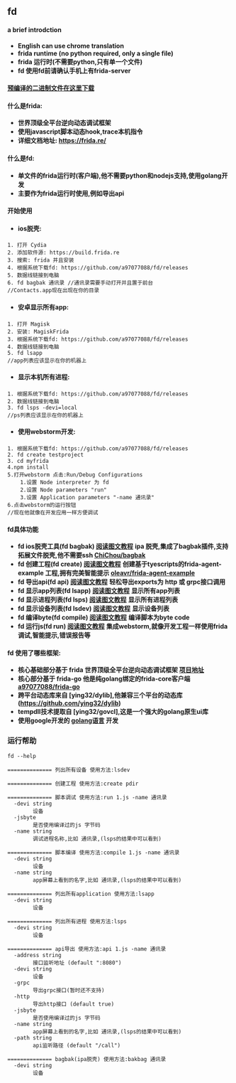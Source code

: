 ## fd   

#### a brief introdction
* **English can use chrome translation**
* **frida runtime (no python required, only a single file)**
* **frida 运行时(不需要python,只有单一个文件)**
* **fd 使用fd前请确认手机上有frida-server**

#### [预编译的二进制文件在这里下载](https://github.com/a97077088/fd/releases)

#### 什么是frida:
- **世界顶级全平台逆向动态调试框架**
- **使用javascript脚本动态hook,trace本机指令**
- **详细文档地址: https://frida.re/**


#### 什么是fd:
- **单文件的frida运行时(客户端),他不需要python和nodejs支持,使用golang开发**
- **主要作为frida运行时使用,例如导出api**

#### 开始使用
- #### ios脱壳:
````
1. 打开 Cydia 
2. 添加软件源: https://build.frida.re
3. 搜索: frida 并且安装
4. 根据系统下载fd: https://github.com/a97077088/fd/releases
5. 数据线链接到电脑
6. fd bagbak 通讯录 //通讯录需要手动打开并且置于前台
//Contacts.app现在出现在你的目录
````

- #### 安卓显示所有app:
````
1. 打开 Magisk 
2. 安装: MagiskFrida
3. 根据系统下载fd: https://github.com/a97077088/fd/releases
4. 数据线链接到电脑
5. fd lsapp
//app列表应该显示在你的机器上
````

- #### 显示本机所有进程:
````
1. 根据系统下载fd: https://github.com/a97077088/fd/releases
2. 数据线链接到电脑
3. fd lsps -devi=local
//ps列表应该显示在你的机器上
````



- #### 使用webstorm开发:
````
1. 根据系统下载fd: https://github.com/a97077088/fd/releases
2. fd create testproject
3. cd myfrida
4.npm install
5.打开webstorm 点击:Run/Debug Configurations 
    1.设置 Node interpreter 为 fd
    2.设置 Node parameters "run"
    3.设置 Application parameters "-name 通讯录"
6.点击webstorm的运行按钮
//现在他就像在开发应用一样方便调试
````

#### fd具体功能
- **fd ios脱壳工具(fd bagbak) [阅读图文教程](md/bagbak.md)** **ipa 脱壳,集成了bagbak插件,支持拓展文件脱壳,他不需要ssh  [ChiChou/bagbak](https://github.com/ChiChou/bagbak)**
- **fd 创建工程(fd create) [阅读图文教程](md/create.md)** **创建基于tyescripts的frida-agent-example 工程,拥有完美智能提示 [oleavr/frida-agent-example](https://github.com/oleavr/frida-agent-example)**
- **fd 导出api(fd api) [阅读图文教程](md/api.md)** **轻松导出exports为 http 或 grpc接口调用**
- **fd 显示app列表(fd lsapp) [阅读图文教程](md/lsapp.md)** **显示所有app列表**
- **fd 显示进程列表(fd lsps) [阅读图文教程](md/lsps.md)** **显示所有进程列表**
- **fd 显示设备列表(fd lsdev) [阅读图文教程](md/lsdev.md)** **显示设备列表**
- **fd 编译byte(fd compile) [阅读图文教程](md/compile.md)** **编译脚本为byte code**
- **fd 运行js(fd run) [阅读图文教程](md/run.md)** **集成webstorm,就像开发工程一样使用frida调试,智能提示,错误报告等**

#### fd 使用了哪些框架:
- **核心基础部分基于 frida 世界顶级全平台逆向动态调试框架 [项目地址](https://frida.re/)**
- **核心部分基于 frida-go 他是纯golang绑定的frida-core客户端 [a97077088/frida-go](https://github.com/a97077088/frida-go)**
- **跨平台动态库来自 [ying32/dylib],他兼容三个平台的动态库(https://github.com/ying32/dylib)**
- **tempdll技术提取自 [ying32/govcl],这是一个强大的golang原生ui库**
- **使用google开发的 [golang语言](https://golang.org/) 开发**



### 运行帮助

```
fd --help

============== 列出所有设备 使用方法:lsdev

============== 创建工程 使用方法:create pdir

============== 脚本调试 使用方法:run 1.js -name 通讯录
  -devi string
        设备
  -jsbyte
        是否使用编译过的js 字节码
  -name string
        调试进程名称,比如 通讯录,(lsps的结果中可以看到)

============== 脚本编译 使用方法:compile 1.js -name 通讯录
  -devi string
        设备
  -name string
        app屏幕上看到的名字,比如 通讯录,(lsps的结果中可以看到)

============== 列出所有application 使用方法:lsapp
  -devi string
        设备

============== 列出所有进程 使用方法:lsps
  -devi string
        设备

============== api导出 使用方法:api 1.js -name 通讯录
  -address string
        接口监听地址 (default ":8080")
  -devi string
        设备
  -grpc
        导出grpc接口(暂时还不支持)
  -http
        导出http接口 (default true)
  -jsbyte
        是否使用编译过的js 字节码
  -name string
        app屏幕上看到的名字,比如 通讯录,(lsps的结果中可以看到)
  -path string
        api监听路径 (default "/call")

============== bagbak(ipa脱壳) 使用方法:bakbag 通讯录
  -devi string
        设备
```